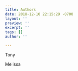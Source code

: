 ```yaml
---
title: Authors
date: 2018-12-10 22:15:29 -0700
layout: ''
preview: ''
excerpt: ''
tags: []
author: ''

---
```

Tony

Melissa